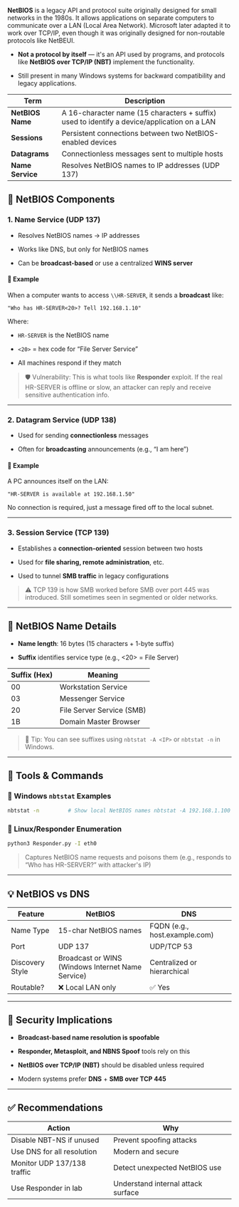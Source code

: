 **NetBIOS** is a legacy API and protocol suite originally designed for small networks in the 1980s. It allows applications on separate computers to communicate over a LAN (Local Area Network). Microsoft later adapted it to work over TCP/IP, even though it was originally designed for non-routable protocols like NetBEUI.

- **Not a protocol by itself** — it's an API used by programs, and protocols like **NetBIOS over TCP/IP (NBT)** implement the functionality.
    
- Still present in many Windows systems for backward compatibility and legacy applications.

| Term             | Description                                                                                 |
| ---------------- | ------------------------------------------------------------------------------------------- |
| **NetBIOS Name** | A 16-character name (15 characters + suffix) used to identify a device/application on a LAN |
| **Sessions**     | Persistent connections between two NetBIOS-enabled devices                                  |
| **Datagrams**    | Connectionless messages sent to multiple hosts                                              |
| **Name Service** | Resolves NetBIOS names to IP addresses (UDP 137)                                            |
## 🔧 NetBIOS Components

### 1. **Name Service (UDP 137)**

- Resolves NetBIOS names → IP addresses
    
- Works like DNS, but only for NetBIOS names
    
- Can be **broadcast-based** or use a centralized **WINS server**
#### 🧪 Example

When a computer wants to access `\\HR-SERVER`, it sends a **broadcast** like:

`"Who has HR-SERVER<20>? Tell 192.168.1.10"`

Where:

- `HR-SERVER` is the NetBIOS name
    
- `<20>` = hex code for “File Server Service”
    
- All machines respond if they match
    

> 🛡️ Vulnerability: This is what tools like **Responder** exploit. If the real HR-SERVER is offline or slow, an attacker can reply and receive sensitive authentication info.

---
### 2. **Datagram Service (UDP 138)**

- Used for sending **connectionless** messages
    
- Often for **broadcasting** announcements (e.g., “I am here”)
    
#### 🧪 Example

A PC announces itself on the LAN:

`"HR-SERVER is available at 192.168.1.50"`

No connection is required, just a message fired off to the local subnet.

---

### 3. **Session Service (TCP 139)**

- Establishes a **connection-oriented** session between two hosts
    
- Used for **file sharing, remote administration**, etc.
    
- Used to tunnel **SMB traffic** in legacy configurations
    

> ⚠️ TCP 139 is how SMB worked before SMB over port 445 was introduced. Still sometimes seen in segmented or older networks.

---
## 🧠 NetBIOS Name Details

- **Name length**: 16 bytes (15 characters + 1-byte suffix)
    
- **Suffix** identifies service type (e.g., <20> = File Server)
    
|Suffix (Hex)|Meaning|
|---|---|
|00|Workstation Service|
|03|Messenger Service|
|20|File Server Service (SMB)|
|1B|Domain Master Browser|

> 📘 Tip: You can see suffixes using `nbtstat -A <IP>` or `nbtstat -n` in Windows.

---

## 🧪 Tools & Commands

### 🔹 Windows `nbtstat` Examples

```bash
nbtstat -n         # Show local NetBIOS names nbtstat -A 192.168.1.100  # Remote NetBIOS table by IP nbtstat -a HR-SERVER      # Remote NetBIOS table by name
```

### 🔹 Linux/Responder Enumeration

```bash
python3 Responder.py -I eth0
```

> Captures NetBIOS name requests and poisons them (e.g., responds to “Who has HR-SERVER?” with attacker's IP)

---
## 💡 NetBIOS vs DNS

| Feature         | NetBIOS                                           | DNS                           |
| --------------- | ------------------------------------------------- | ----------------------------- |
| Name Type       | 15-char NetBIOS names                             | FQDN (e.g., host.example.com) |
| Port            | UDP 137                                           | UDP/TCP 53                    |
| Discovery Style | Broadcast or WINS (Windows Internet Name Service) | Centralized or hierarchical   |
| Routable?       | ❌ Local LAN only                                  | ✅ Yes                         |

---

## 🔐 Security Implications

- **Broadcast-based name resolution is spoofable**
    
- **Responder, Metasploit, and NBNS Spoof** tools rely on this
    
- **NetBIOS over TCP/IP (NBT)** should be disabled unless required
    
- Modern systems prefer **DNS** + **SMB over TCP 445**
    

---

## ✅ Recommendations

|Action|Why|
|---|---|
|Disable NBT-NS if unused|Prevent spoofing attacks|
|Use DNS for all resolution|Modern and secure|
|Monitor UDP 137/138 traffic|Detect unexpected NetBIOS use|
|Use Responder in lab|Understand internal attack surface|
